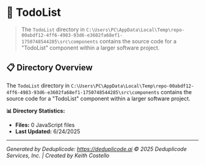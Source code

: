 # 📁 TodoList

> The `TodoList` directory in `C:\Users\PC\AppData\Local\Temp\repo-00abdf12-4ff6-4983-93d6-e3602fa68ef1-1750748544285\src\components` contains the source code for a "TodoList" component within a larger software project.

## 📋 Directory Overview

The `TodoList` directory in `C:\Users\PC\AppData\Local\Temp\repo-00abdf12-4ff6-4983-93d6-e3602fa68ef1-1750748544285\src\components` contains the source code for a "TodoList" component within a larger software project.

**📊 Directory Statistics:**
- **Files:** 0 JavaScript files
- **Last Updated:** 6/24/2025

---

*Generated by Deduplicode: https://deduplicode.ai*
*© 2025 Deduplicode Services, Inc. | Created by Keith Costello*
